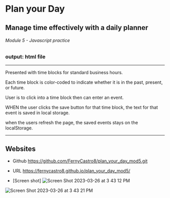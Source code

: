 # Plan your Day  

## Manage time effectively with a daily planner

###### Module 5 - Javascript practice

### output: html file

---------------------------------------------------------------------

Presented with time blocks for standard business hours.

Each time block is color-coded to indicate whether it is in the past, present, or future.

User is to click into a time block then can enter an event.

WHEN the user clicks the save button for that time block, the text for that event is saved in local storage.

when the users refresh the page, the saved events stays on the localStorage.



---------------------------------------------------------------------

## Websites 

- Github
https://github.com/FernyCastro8/plan_your_day_mod5.git


- URL
https://fernycastro8.github.io/plan_your_day_mod5/

- [Screen shot]
![Screen Shot 2023-03-26 at 3 43 12 PM](https://user-images.githubusercontent.com/124219457/227800448-86e5e915-e060-4e75-83e7-6e0e29c02f04.png)

![Screen Shot 2023-03-26 at 3 43 21 PM](https://user-images.githubusercontent.com/124219457/227800452-0b1d3b8a-d244-4f46-81c5-e396aabddb40.png)
